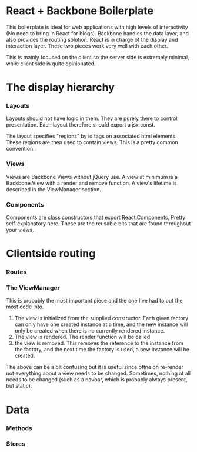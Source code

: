 # React + Backbone Boilerplate

This boilerplate is ideal for web applications with high levels of interactivity
(No need to bring in React for blogs). Backbone handles the data layer, and also
provides the routing solution. React is in charge of the display and interaction
layer. These two pieces work very well with each other.

This is mainly focused on the client so the server side is extremely
minimal, while client side is quite opinionated.

# The display hierarchy

### Layouts

Layouts should not have logic in them. They are purely there to control
presentation. Each layout therefore should export a jsx const.

The layout specifies "regions" by id tags on associated html elements. These
regions are then used to contain views. This is a pretty common convention.

### Views

Views are Backbone Views without jQuery use. A view at minimum is a Backbone.View
with a render and remove function. A view's lifetime is described in the ViewManager
section.

### Components

Components are class constructors that export React.Components. Pretty
self-explanatory here. These are the reusable bits that are found throughout
your views.

# Clientside routing

### Routes

### The ViewManager

This is probably the most important piece and the one I've had to put the most
code into.

1. The view is initialized from the supplied constructor. Each given factory
can only have one created instance at a time, and the new instance will only
be created when there is no currently rendered instance.
2. The view is rendered. The render function will be called
3. the view is removed. This removes the reference to the instance from the factory,
and the next time the factory is used, a new instance will be created.

The above can be a bit confusing but it is useful since oftne on re-render not
everything about a view needs to be changed. Sometimes, nothing at all needs to
be changed (such as a navbar, which is probably always present, but static).

# Data

### Methods

### Stores

